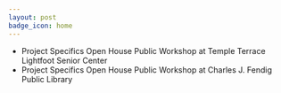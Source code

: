 ```yaml
---
layout: post
badge_icon: home
---
```


* Project Specifics Open House Public Workshop at Temple Terrace Lightfoot Senior Center
* Project Specifics Open House Public Workshop at Charles J. Fendig Public Library
